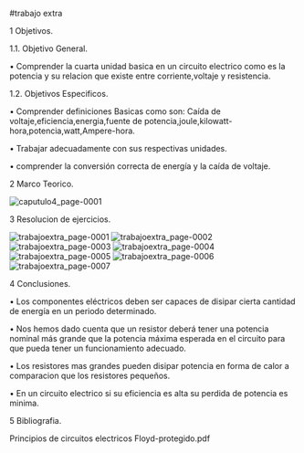 
#trabajo extra

1 Objetivos.

1.1. Objetivo General.

• Comprender la cuarta unidad basica en un circuito electrico como es la potencia y su relacion que existe entre corriente,voltaje y resistencia.

1.2. Objetivos Especificos.

• Comprender definiciones Basicas como son: Caída de voltaje,eficiencia,energia,fuente de potencia,joule,kilowatt-hora,potencia,watt,Ampere-hora.

• Trabajar adecuadamente con sus respectivas unidades.

• comprender  la conversión correcta de energía y la caída de voltaje.

2 Marco Teorico.

![caputulo4_page-0001](https://user-images.githubusercontent.com/86451564/123385019-b4ade400-d55a-11eb-8cd6-48e717b30ba3.jpg)

3 Resolucion de ejercicios.


![trabajoextra_page-0001](https://user-images.githubusercontent.com/86451564/123385288-fe96ca00-d55a-11eb-9db6-96952a152213.jpg)
![trabajoextra_page-0002](https://user-images.githubusercontent.com/86451564/123385292-ff2f6080-d55a-11eb-8529-caa2a2e42923.jpg)
![trabajoextra_page-0003](https://user-images.githubusercontent.com/86451564/123385295-ffc7f700-d55a-11eb-8a64-38ad843d8428.jpg)
![trabajoextra_page-0004](https://user-images.githubusercontent.com/86451564/123385298-ffc7f700-d55a-11eb-9266-1e8f706cd0c2.jpg)
![trabajoextra_page-0005](https://user-images.githubusercontent.com/86451564/123385300-00608d80-d55b-11eb-9751-55aad87f4313.jpg)
![trabajoextra_page-0006](https://user-images.githubusercontent.com/86451564/123385303-00f92400-d55b-11eb-93f8-b2323e54d8c1.jpg)
![trabajoextra_page-0007](https://user-images.githubusercontent.com/86451564/123385304-0191ba80-d55b-11eb-88c6-fcad2fa66288.jpg)

4 Conclusiones.

• Los componentes eléctricos deben ser capaces de disipar cierta cantidad de energía en
un periodo determinado.

• Nos hemos dado cuenta que un resistor deberá tener una potencia nominal más grande que la potencia máxima esperada en el circuito para que pueda tener un funcionamiento adecuado.

• Los resistores mas grandes pueden disipar potencia en forma de calor a comparacion que los resistores pequeños.

• En un circuito electrico si su eficiencia es alta su perdida de potencia es minima.

5 Bibliografia.

Principios de circuitos electricos Floyd-protegido.pdf
